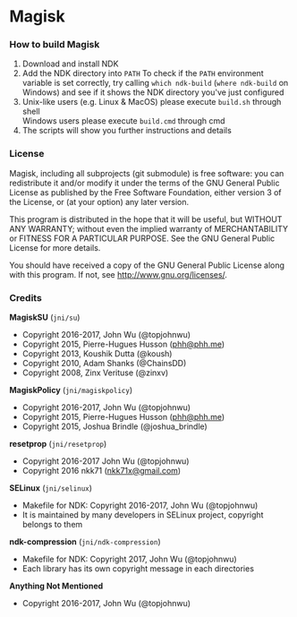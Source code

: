 # Magisk

### How to build Magisk

1. Download and install NDK
2. Add the NDK directory into `PATH`
To check if the `PATH` environment variable is set correctly, try calling `which ndk-build` (`where ndk-build` on Windows) and see if it shows the NDK directory you've just configured
3. Unix-like users (e.g. Linux & MacOS) please execute `build.sh` through shell  
Windows users please execute `build.cmd` through cmd
4. The scripts will show you further instructions and details

### License

Magisk, including all subprojects (git submodule) is free software: you can redistribute it and/or modify it under the terms of the GNU General Public License as published by the Free Software Foundation, either version 3 of the License, or (at your option) any later version.

This program is distributed in the hope that it will be useful,
but WITHOUT ANY WARRANTY; without even the implied warranty of
MERCHANTABILITY or FITNESS FOR A PARTICULAR PURPOSE.  See the
GNU General Public License for more details.

You should have received a copy of the GNU General Public License
along with this program.  If not, see <http://www.gnu.org/licenses/>.

### Credits

**MagiskSU** (`jni/su`)
* Copyright 2016-2017, John Wu (@topjohnwu)
* Copyright 2015, Pierre-Hugues Husson (phh@phh.me)
* Copyright 2013, Koushik Dutta (@koush)
* Copyright 2010, Adam Shanks (@ChainsDD)
* Copyright 2008, Zinx Verituse (@zinxv)

**MagiskPolicy** (`jni/magiskpolicy`)
* Copyright 2016-2017, John Wu (@topjohnwu)
* Copyright 2015, Pierre-Hugues Husson (phh@phh.me)
* Copyright 2015, Joshua Brindle (@joshua_brindle)

**resetprop** (`jni/resetprop`)
 * Copyright 2016-2017 John Wu (@topjohnwu)
 * Copyright 2016 nkk71 (nkk71x@gmail.com)
 
**SELinux** (`jni/selinux`)
* Makefile for NDK: Copyright 2016-2017, John Wu (@topjohnwu)
* It is maintained by many developers in SELinux project, copyright belongs to them

**ndk-compression** (`jni/ndk-compression`)
* Makefile for NDK: Copyright 2017, John Wu (@topjohnwu)
* Each library has its own copyright message in each directories

**Anything Not Mentioned**
* Copyright 2016-2017, John Wu (@topjohnwu)
